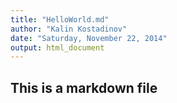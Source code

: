 ```yaml
---
title: "HelloWorld.md"
author: "Kalin Kostadinov"
date: "Saturday, November 22, 2014"
output: html_document
---
```


## This is a markdown file
